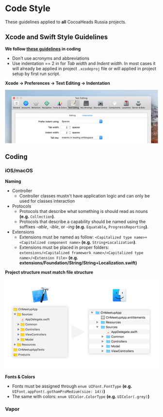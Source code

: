 # Code Style

These guidelines applied to **all** CocoaHeads Russia projects.

## Xcode and Swift Style Guidelines

**We follow [these guidelines](https://github.com/raywenderlich/swift-style-guide) in coding**

* Don't use acronyms and abbreviations
* Use indentation == 2 in for *Tab width* and *Indent width*. In most cases it will already be applied in project `.xcodeproj` file or will applied in project setup by first run script.

**Xcode → Preferences → Text Editing → Indentation**

![Indentations](/resources/images/indentation.png)

## Coding

### iOS/macOS

**Naming**

- Controller
  - Controller classes mustn't have application logic and can only be used for classes interaction
- Protocols
  - Protocols that describe what something is should read as nouns **(e.g.** `Collection`**)**.
  - Protocols that describe a capability should be named using the suffixes *-able*, *-ible*, or *-ing* **(e.g.** `Equatable`**,** `ProgressReporting`**)**.
- Extensions
  - Extensions must be named as follow: `<Capitalized type name>+<Capitalized component name>` **(e.g.** `String+Localization`**)**.
  - Extensions must be placed in proper folders: `extensions/<Capitalized framework name>/<Capitalized type name>/<Extension File>` **(e.g. extensions/Foundation/String/String+Localization.swift)**
	  
**Project structure must match file structure**

![Project Structure](/resources/images/project_structure.png)

**Fonts & Colors**

- Fonts must be assigned through `enum UIFont.FontType` **(e.g.** `UIFont.appFont(.gothamProMedium(size: 14))`**)**
- The same with colors: `enum UIColor.ColorType` **(e.g.** `UIColor(.grey)`**)**

### Vapor